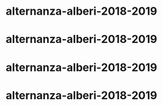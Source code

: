 # alternanza-alberi-2018-2019
# alternanza-alberi-2018-2019
# alternanza-alberi-2018-2019
# alternanza-alberi-2018-2019
